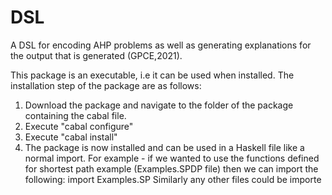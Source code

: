 # DSL
A DSL for encoding AHP problems as well as generating explanations for the output that is generated (GPCE,2021).

This package is an executable, i.e it can be used when installed. The installation step of the package are as follows:

1) Download the package and navigate to the folder of the package containing the cabal file.
2) Execute "cabal configure"
3) Execute "cabal install" 
4) The package is now installed and can be used in a Haskell file like a normal import. For example - if we wanted to use the functions defined for shortest path example (Examples.SPDP file) then we can import the following:
import Examples.SP
Similarly any other files could be importe